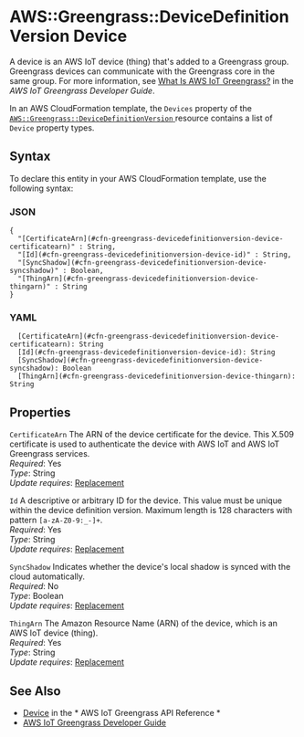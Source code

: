# AWS::Greengrass::DeviceDefinitionVersion Device<a name="aws-properties-greengrass-devicedefinitionversion-device"></a>

<a name="aws-properties-greengrass-devicedefinitionversion-device-description"></a> A device is an AWS IoT device \(thing\) that's added to a Greengrass group\. Greengrass devices can communicate with the Greengrass core in the same group\. For more information, see [What Is AWS IoT Greengrass?](https://docs.aws.amazon.com/greengrass/latest/developerguide/what-is-gg.html) in the *AWS IoT Greengrass Developer Guide*\.

<a name="aws-properties-greengrass-devicedefinitionversion-device-inheritance"></a> In an AWS CloudFormation template, the `Devices` property of the [ `AWS::Greengrass::DeviceDefinitionVersion` ](https://docs.aws.amazon.com/AWSCloudFormation/latest/UserGuide/aws-resource-greengrass-devicedefinitionversion.html) resource contains a list of `Device` property types\.

## Syntax<a name="aws-properties-greengrass-devicedefinitionversion-device-syntax"></a>

To declare this entity in your AWS CloudFormation template, use the following syntax:

### JSON<a name="aws-properties-greengrass-devicedefinitionversion-device-syntax.json"></a>

```
{
  "[CertificateArn](#cfn-greengrass-devicedefinitionversion-device-certificatearn)" : String,
  "[Id](#cfn-greengrass-devicedefinitionversion-device-id)" : String,
  "[SyncShadow](#cfn-greengrass-devicedefinitionversion-device-syncshadow)" : Boolean,
  "[ThingArn](#cfn-greengrass-devicedefinitionversion-device-thingarn)" : String
}
```

### YAML<a name="aws-properties-greengrass-devicedefinitionversion-device-syntax.yaml"></a>

```
  [CertificateArn](#cfn-greengrass-devicedefinitionversion-device-certificatearn): String
  [Id](#cfn-greengrass-devicedefinitionversion-device-id): String
  [SyncShadow](#cfn-greengrass-devicedefinitionversion-device-syncshadow): Boolean
  [ThingArn](#cfn-greengrass-devicedefinitionversion-device-thingarn): String
```

## Properties<a name="aws-properties-greengrass-devicedefinitionversion-device-properties"></a>

`CertificateArn`  <a name="cfn-greengrass-devicedefinitionversion-device-certificatearn"></a>
The ARN of the device certificate for the device\. This X\.509 certificate is used to authenticate the device with AWS IoT and AWS IoT Greengrass services\.  
*Required*: Yes  
*Type*: String  
*Update requires*: [Replacement](https://docs.aws.amazon.com/AWSCloudFormation/latest/UserGuide/using-cfn-updating-stacks-update-behaviors.html#update-replacement)

`Id`  <a name="cfn-greengrass-devicedefinitionversion-device-id"></a>
A descriptive or arbitrary ID for the device\. This value must be unique within the device definition version\. Maximum length is 128 characters with pattern `[a-zA-Z0-9:_-]+`\.  
*Required*: Yes  
*Type*: String  
*Update requires*: [Replacement](https://docs.aws.amazon.com/AWSCloudFormation/latest/UserGuide/using-cfn-updating-stacks-update-behaviors.html#update-replacement)

`SyncShadow`  <a name="cfn-greengrass-devicedefinitionversion-device-syncshadow"></a>
Indicates whether the device's local shadow is synced with the cloud automatically\.  
*Required*: No  
*Type*: Boolean  
*Update requires*: [Replacement](https://docs.aws.amazon.com/AWSCloudFormation/latest/UserGuide/using-cfn-updating-stacks-update-behaviors.html#update-replacement)

`ThingArn`  <a name="cfn-greengrass-devicedefinitionversion-device-thingarn"></a>
The Amazon Resource Name \(ARN\) of the device, which is an AWS IoT device \(thing\)\.  
*Required*: Yes  
*Type*: String  
*Update requires*: [Replacement](https://docs.aws.amazon.com/AWSCloudFormation/latest/UserGuide/using-cfn-updating-stacks-update-behaviors.html#update-replacement)

## See Also<a name="aws-properties-greengrass-devicedefinitionversion-device--seealso"></a>
+  [Device](https://docs.aws.amazon.com/greengrass/latest/apireference/definitions-device.html) in the * AWS IoT Greengrass API Reference * 
+  [AWS IoT Greengrass Developer Guide](https://docs.aws.amazon.com/greengrass/latest/developerguide/) 